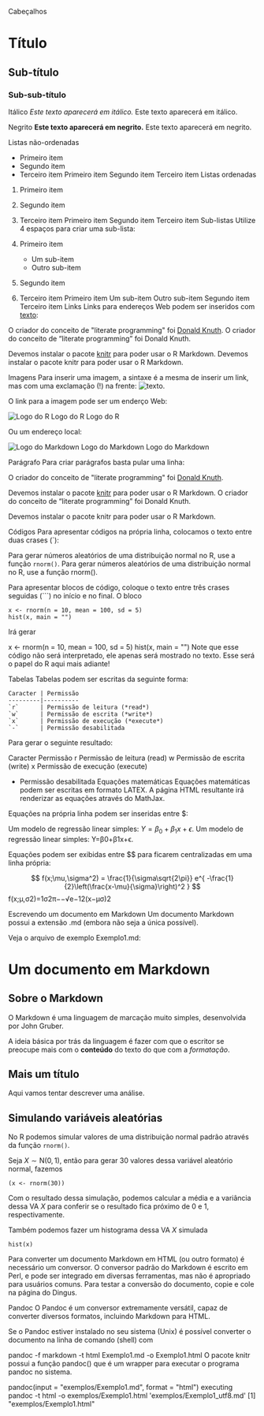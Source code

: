 Cabeçalhos
# Título
## Sub-título
### Sub-sub-título
Itálico
*Este texto aparecerá em itálico.*
Este texto aparecerá em itálico.

Negrito
**Este texto aparecerá em negrito.**
Este texto aparecerá em negrito.

Listas não-ordenadas
- Primeiro item
- Segundo item
- Terceiro item
Primeiro item
Segundo item
Terceiro item
Listas ordenadas
1. Primeiro item
2. Segundo item
3. Terceiro item
Primeiro item
Segundo item
Terceiro item
Sub-listas
Utilize 4 espaços para criar uma sub-lista:

1. Primeiro item
    - Um sub-item
    - Outro sub-item
2. Segundo item
3. Terceiro item
Primeiro item
Um sub-item
Outro sub-item
Segundo item
Terceiro item
Links
Links para endereços Web podem ser inseridos com [texto](link):

O criador do conceito de "literate programming" foi
[Donald Knuth](https://en.wikipedia.org/wiki/Donald_Knuth).
O criador do conceito de “literate programming” foi Donald Knuth.

Devemos instalar o pacote [knitr](http://yihui.name/knitr) para poder
usar o R Markdown.
Devemos instalar o pacote knitr para poder usar o R Markdown.

Imagens
Para inserir uma imagem, a sintaxe é a mesma de inserir um link, mas com uma exclamação (!) na frente: ![texto](imagem).

O link para a imagem pode ser um enderço Web:

![Logo do R](http://developer.r-project.org/Logo/Rlogo-5.png)
Logo do R
Logo do R

Ou um endereço local:

![Logo do Markdown](img/markdown.png)
Logo do Markdown
Logo do Markdown

Parágrafo
Para criar parágrafos basta pular uma linha:

O criador do conceito de "literate programming" foi
[Donald Knuth](https://en.wikipedia.org/wiki/Donald_Knuth).

Devemos instalar o pacote [knitr](http://yihui.name/knitr) para poder
usar o R Markdown.
O criador do conceito de “literate programming” foi Donald Knuth.

Devemos instalar o pacote knitr para poder usar o R Markdown.

Códigos
Para apresentar códigos na própria linha, colocamos o texto entre duas crases (`):

Para gerar números aleatórios de uma distribuição normal no R, use a
função `rnorm()`.
Para gerar números aleatórios de uma distribuição normal no R, use a função rnorm().

Para apresentar blocos de código, coloque o texto entre três crases seguidas (```) no início e no final. O bloco

```
x <- rnorm(n = 10, mean = 100, sd = 5)
hist(x, main = "")
```
Irá gerar

x <- rnorm(n = 10, mean = 100, sd = 5)
hist(x, main = "")
Note que esse código não será interpretado, ele apenas será mostrado no texto. Esse será o papel do R aqui mais adiante!

Tabelas
Tabelas podem ser escritas da seguinte forma:

    Caracter | Permissão
    ---------|----------
    `r`      | Permissão de leitura (*read*)
    `w`      | Permissão de escrita (*write*)
    `x`      | Permissão de execução (*execute*)
    `-`      | Permissão desabilitada
Para gerar o seguinte resultado:

Caracter	Permissão
r	Permissão de leitura (read)
w	Permissão de escrita (write)
x	Permissão de execução (execute)
-	Permissão desabilitada
Equações matemáticas
Equações matemáticas podem ser escritas em formato LATEX. A página HTML resultante irá renderizar as equações através do MathJax.

Equações na própria linha podem ser inseridas entre $:

Um modelo de regressão linear simples:  $Y = \beta_0 + \beta_1 x + \epsilon$.
Um modelo de regressão linear simples: Y=β0+β1x+ϵ.

Equações podem ser exibidas entre $$ para ficarem centralizadas em uma linha própria:

$$
f(x;\mu,\sigma^2) = \frac{1}{\sigma\sqrt{2\pi}}
e^{ -\frac{1}{2}\left(\frac{x-\mu}{\sigma}\right)^2 }
$$
f(x;μ,σ2)=1σ2π−−√e−12(x−μσ)2

Escrevendo um documento em Markdown
Um documento Markdown possui a extensão .md (embora não seja a única possível).

Veja o arquivo de exemplo Exemplo1.md:

# Um documento em Markdown

## Sobre o Markdown

O Markdown é uma linguagem de marcação muito simples, desenvolvida por
John Gruber.

A ideia básica por trás da linguagem é fazer com que o escritor se
preocupe mais com o **conteúdo** do texto do que com a *formatação*.

## Mais um título

Aqui vamos tentar descrever uma análise.

## Simulando variáveis aleatórias

No R podemos simular valores de uma distribuição normal padrão através
da função `rnorm()`.

Seja $X \sim \text{N}(0,1)$, então para gerar 30 valores dessa variável
aleatório normal, fazemos

```
(x <- rnorm(30))
```

Com o resultado dessa simulação, podemos calcular a média e a variância
dessa VA $X$ para conferir se o resultado fica próximo de 0 e 1,
respectivamente.

Também podemos fazer um histograma dessa VA $X$ simulada

```
hist(x)
```
Para converter um documento Markdown em HTML (ou outro formato) é necessário um conversor. O conversor padrão do Markdown é escrito em Perl, e pode ser integrado em diversas ferramentas, mas não é apropriado para usuários comuns. Para testar a conversão do documento, copie e cole na página do Dingus.

Pandoc
O Pandoc é um conversor extremamente versátil, capaz de converter diversos formatos, incluindo Markdown para HTML.

Se o Pandoc estiver instalado no seu sistema (Unix) é possível converter o documento na linha de comando (shell) com

pandoc -f markdown -t html Exemplo1.md -o Exemplo1.html
O pacote knitr possui a função pandoc() que é um wrapper para executar o programa pandoc no sistema.

pandoc(input = "exemplos/Exemplo1.md", format = "html")
executing pandoc   -t html -o exemplos/Exemplo1.html 'exemplos/Exemplo1_utf8.md'
[1] "exemplos/Exemplo1.html"